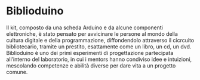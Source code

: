 # Biblioduino
Il kit, composto da una scheda Arduino e da alcune componenti elettroniche, è stato pensato per avvicinare le persone al mondo della cultura digitale e della programmazione, diffondendolo attraverso il cicrcuito bibliotecario, tramite un prestito, esattamente come un libro, un cd, un dvd. Biblioduino è uno dei primi esperimenti di progettazione partecipata all’interno del laboratorio, in cui i mentors hanno condiviso idee e intuizioni, mescolando competenze e abilità diverse per dare vita a un progetto comune.
